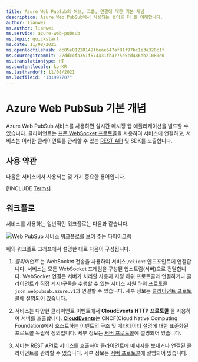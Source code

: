 ```yaml
---
title: Azure Web PubSub의 허브, 그룹, 연결에 대한 기본 개념
description: Azure Web PubSub에서 사용되는 용어를 더 잘 이해합니다.
author: lianwei
ms.author: lianwei
ms.service: azure-web-pubsub
ms.topic: quickstart
ms.date: 11/08/2021
ms.openlocfilehash: dc05e81228149fbeae647af81f97bc1e3a320c1f
ms.sourcegitcommit: 27ddccfa351f574431fb4775e5cd486eb21080e0
ms.translationtype: HT
ms.contentlocale: ko-KR
ms.lasthandoff: 11/08/2021
ms.locfileid: "131997707"
---
```

# <a name="azure-web-pubsub-basic-concepts"></a>Azure Web PubSub 기본 개념

Azure Web PubSub 서비스를 사용하면 실시간 메시징 웹 애플리케이션을 빌드할 수 있습니다. 클라이언트는 [표준 WebSocket 프로토콜](https://datatracker.ietf.org/doc/html/rfc6455)을 사용하여 서비스에 연결하고, 서비스는 이러한 클라이언트를 관리할 수 있는 [REST API](/rest/api/webpubsub) 및 SDK를 노출합니다.

## <a name="terms"></a>사용 약관

다음은 서비스에서 사용되는 몇 가지 중요한 용어입니다.

[!INCLUDE [Terms](includes/terms.md)]

## <a name="workflow"></a>워크플로

서비스를 사용하는 일반적인 워크플로는 다음과 같습니다.

![Web PubSub 서비스 워크플로를 보여 주는 다이어그램](./media/concept-service-internals/workflow.png)

위의 워크플로 그래프에서 설명한 대로 다음이 구성됩니다.

1. *클라이언트* 는 WebSocket 전송을 사용하여 서비스 `/client` 엔드포인트에 연결합니다. 서비스는 모든 WebSocket 프레임을 구성된 업스트림(서버)으로 전달합니다. WebSocket 연결은 서버가 처리할 사용자 지정 하위 프로토콜과 연결하거나 클라이언트가 직접 게시/구독을 수행할 수 있는 서비스 지원 하위 프로토콜 `json.webpubsub.azure.v1`과 연결할 수 있습니다. 세부 정보는 [클라이언트 프로토콜](concept-service-internals.md#client_protocol)에 설명되어 있습니다.

2. 서비스는 다양한 클라이언트 이벤트에서 **CloudEvents HTTP 프로토콜** 을 사용하여 서버를 호출합니다. [**CloudEvents**](https://github.com/cloudevents/spec/blob/v1.0.1/http-protocol-binding.md)는 CNCF(Cloud Native Computing Foundation)에서 호스트하는 이벤트의 구조 및 메타데이터 설명에 대한 표준화된 프로토콜 독립적 정의입니다. 세부 정보는 [서버 프로토콜](concept-service-internals.md#server_protocol)에 설명되어 있습니다.

3. 서버는 REST API로 서비스를 호출하여 클라이언트에 메시지를 보내거나 연결된 클라이언트를 관리할 수 있습니다. 세부 정보는 [서버 프로토콜](concept-service-internals.md#server_protocol)에 설명되어 있습니다.
